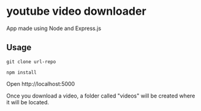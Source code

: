 # youtube video downloader

App made using Node and Express.js

## Usage

```
git clone url-repo

npm install
```

Open http://localhost:5000

Once you download a video, a folder called "videos" will be created where it will be located.
